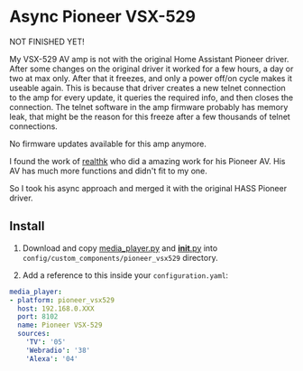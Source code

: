 # Async Pioneer VSX-529

NOT FINISHED YET!

My VSX-529 AV amp is not with the original Home Assistant Pioneer driver.
After some changes on the original driver it worked for a few hours, a day or two at max only. After that it freezes, and only a power off/on cycle makes it useable again.
This is because that driver creates a new telnet connection to the amp for every update, it queries the required info, and then closes the connection. The telnet software in the amp firmware probably has memory leak, that might be the reason for this freeze after a few thousands of telnet connections.

No firmware updates available for this amp anymore.

I found the work of [realthk](https://github.com/realthk) who did a amazing work for his Pioneer AV.
His AV has much more functions and didn't fit to my one.

So I took his async approach and merged it with the original HASS Pioneer driver.

## Install

1. Download and copy [media_player.py](https://github.com/SpaceMaster85/pioneer_vsx529/blob/master/media_player.py) and [__init__.py](https://github.com/SpaceMaster85/pioneer_vsx529/blob/master/__init__.py) into `config/custom_components/pioneer_vsx529` directory.

2. Add a reference to this inside your `configuration.yaml`:

  ```yaml
media_player:
  - platform: pioneer_vsx529
    host: 192.168.0.XXX
    port: 8102
    name: Pioneer VSX-529
    sources:
      'TV': '05'
      'Webradio': '38'
      'Alexa': '04'
  ```


